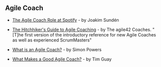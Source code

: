 ## Agile Coach

- [The Agile Coach Role at Spotify](http://joakimsunden.com/2013/04/the-agile-coach-role-at-spotify/) - by Joakim Sundén

- [The Hitchhiker's Guide to Agile Coaching](https://www.agile42.com/en/blog/2017/07/11/hitchhikers-guide-agile-coaching/) - by The agile42 Coaches. "[T]he first version of the introductory reference for new Agile Coaches as well as experienced ScrumMasters"

- [What is an Agile Coach?](https://www.linkedin.com/pulse/what-agile-coach-simon-powers) - by Simon Powers

- [What Makes a Good Agile Coach?](https://www.linkedin.com/pulse/what-makes-good-agile-coach-pmi-acp-csp-agilepm-icp-acc-clsss) - by Tim Guay

